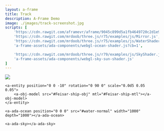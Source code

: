 ```yaml
---
layout: a-frame
title: Track
description: A-Frame Demo
image: ./images/track-screenshot.jpg
scripts: [
	'https://cdn.rawgit.com/aframevr/aframe/9045c899d5a1fb4649720c2d1e9f530209533f23/dist/aframe.js', # master at the time of writing
	'https://cdn.rawgit.com/mrdoob/three.js/r75/examples/js/Mirror.js', # For a-ada-ocean
	'https://cdn.rawgit.com/mrdoob/three.js/r75/examples/js/WaterShader.js', # For a-ada-ocean
	'a-frame-assets/ada-components/webgl-ocean-shader.js?cb=1',

	'https://cdn.rawgit.com/mrdoob/three.js/r79/examples/js/SkyShader.js', # For the sky/sun
	'a-frame-assets/ada-components/webgl-sky-sun-shader.js'
]
---
```


<a-scene fog="type: linear; color: #ECECEC; far: 100;" isMobile inspector>
	<a-assets>
		<a-asset-item id="Feisar-ship-obj" src="a-frame-assets/Feisar_Ship_OBJ/Feisar_Ship.obj"></a-asset-item>
		<a-asset-item id="Feisar-ship-mtl" src="a-frame-assets/Feisar_Ship_OBJ/Feisar_Ship.mtl"></a-asset-item>
		<img id="water-normal" src="https://raw.githubusercontent.com/mrdoob/three.js/dev/examples/textures/waternormals.jpg" crossorigin="anonymous" />
	</a-assets>

	<a-entity position="0 0 -10" rotation="0 90 0" scale="0.0d5 0.05 0.05">
		<a-obj-model src="#Feisar-ship-obj" mtl="#Feisar-ship-mtl"></a-obj-model>
	</a-entity>

	<a-ada-ocean position="0 0 0" src="#water-normal" width="1000" depth="1000"></a-ada-ocean>

	<a-ada-sky></a-ada-sky>
</a-scene>

<script>

</script>